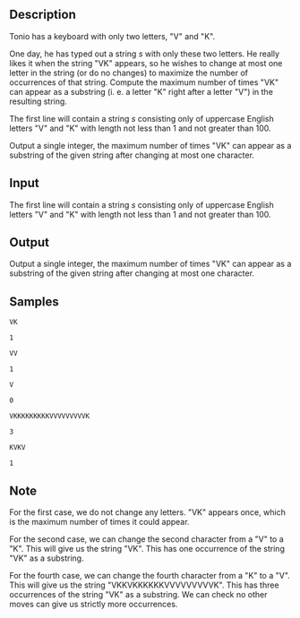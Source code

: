 ## Description

<div><p>Tonio has a keyboard with only two letters, "<span class="tex-font-style-tt">V</span>" and "<span class="tex-font-style-tt">K</span>".</p><p>One day, he has typed out a string <span class="tex-span"><i>s</i></span> with only these two letters. He really likes it when the string "<span class="tex-font-style-tt">VK</span>" appears, so he wishes to change at most one letter in the string (or do no changes) to maximize the number of occurrences of that string. Compute the maximum number of times "<span class="tex-font-style-tt">VK</span>" can appear as a substring (i.&nbsp;e. a letter "<span class="tex-font-style-tt">K</span>" right after a letter "<span class="tex-font-style-tt">V</span>") in the resulting string.</p></div><div class="input-specification"><p>The first line will contain a string <span class="tex-span"><i>s</i></span> consisting only of uppercase English letters "<span class="tex-font-style-tt">V</span>" and "<span class="tex-font-style-tt">K</span>" with length not less than <span class="tex-span">1</span> and not greater than <span class="tex-span">100</span>.</p></div><div class="output-specification"><p>Output a single integer, the maximum number of times "<span class="tex-font-style-tt">VK</span>" can appear as a substring of the given string after changing at most one character.</p></div>

## Input

<p>The first line will contain a string <span class="tex-span"><i>s</i></span> consisting only of uppercase English letters "<span class="tex-font-style-tt">V</span>" and "<span class="tex-font-style-tt">K</span>" with length not less than <span class="tex-span">1</span> and not greater than <span class="tex-span">100</span>.</p>

## Output

<p>Output a single integer, the maximum number of times "<span class="tex-font-style-tt">VK</span>" can appear as a substring of the given string after changing at most one character.</p>

## Samples

```input1
VK

```

```output1
1

```






```input2
VV

```

```output2
1

```






```input3
V

```

```output3
0

```






```input4
VKKKKKKKKKVVVVVVVVVK

```

```output4
3

```






```input5
KVKV

```

```output5
1

```




## Note

<p>For the first case, we do not change any letters. "<span class="tex-font-style-tt">VK</span>" appears once, which is the maximum number of times it could appear.</p><p>For the second case, we can change the second character from a "<span class="tex-font-style-tt">V</span>" to a "<span class="tex-font-style-tt">K</span>". This will give us the string "<span class="tex-font-style-tt">VK</span>". This has one occurrence of the string "<span class="tex-font-style-tt">VK</span>" as a substring.</p><p>For the fourth case, we can change the fourth character from a "<span class="tex-font-style-tt">K</span>" to a "<span class="tex-font-style-tt">V</span>". This will give us the string "<span class="tex-font-style-tt">VKKVKKKKKKVVVVVVVVVK</span>". This has three occurrences of the string "<span class="tex-font-style-tt">VK</span>" as a substring. We can check no other moves can give us strictly more occurrences.</p>
